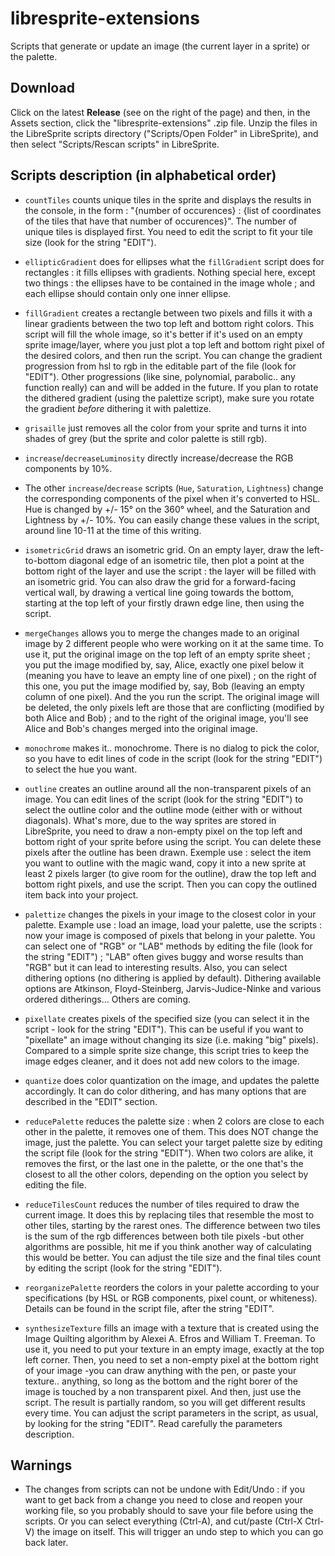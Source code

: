 # libresprite-extensions
Scripts that generate or update an image (the current layer in a sprite) or the palette. 

## Download 
Click on the latest **Release** (see on the right of the page) and then, in the Assets section, click the "libresprite-extensions" .zip file. 
Unzip the files in the LibreSprite scripts directory ("Scripts/Open Folder" in LibreSprite), and then select "Scripts/Rescan scripts" in LibreSprite. 

## Scripts description (in alphabetical order)

- `countTiles` counts unique tiles in the sprite and displays the results in the console, in the form : "{number of occurences} : {list of coordinates of the tiles that have that number of occurences}". The number of unique tiles is displayed first. You need to edit the script to fit your tile size (look for the string "EDIT").

- `ellipticGradient` does for ellipses what the `fillGradient` script does for rectangles : it fills ellipses with gradients. Nothing special here, except two things : the ellipses have to be contained in the image whole ; and each ellipse should contain only one inner ellipse.
  
- `fillGradient` creates a rectangle between two pixels and fills it with a linear gradients between the two top left and bottom right colors. This script will fill the whole image, so it's better if it's used on an empty sprite image/layer, where you just plot a top left and bottom right pixel of the desired colors, and then run the script. You can change the gradient progression from hsl to rgb in the editable part of the file (look for "EDIT"). Other progressions (like sine, polynomial, parabolic.. any function really) can and will be added in the future. If you plan to rotate the dithered gradient (using the palettize script), make sure you rotate the gradient _before_ dithering it with palettize.

- `grisaille` just removes all the color from your sprite and turns it into shades of grey (but the sprite and color palette is still rgb). 

- `increase`/`decreaseLuminosity` directly increase/decrease the RGB components by 10%.

- The other `increase`/`decrease` scripts (`Hue`, `Saturation`, `Lightness`) change the corresponding components of the pixel when it's converted to HSL. Hue is changed by +/- 15° on the 360° wheel, and the Saturation and Lightness by +/- 10%. 
You can easily change these values in the script, around line 10-11 at the time of this writing.

- `isometricGrid` draws an isometric grid. On an empty layer, draw the left-to-bottom diagonal edge of an isometric tile, then plot a point at the bottom right of the layer and use the script : the layer will be filled with an isometric grid. You can also draw the grid for a forward-facing vertical wall, by drawing a vertical line going towards the bottom, starting at the top left of your firstly drawn edge line, then using the script.

- `mergeChanges` allows you to merge the changes made to an original image by 2 different people who were working on it at the same time. To use it, put the original image on the top left of an empty sprite sheet ; you put the image modified by, say, Alice, exactly one pixel below it (meaning you have to leave an empty line of one pixel) ; on the right of this one, you put the image modified by, say, Bob (leaving an empty column of one pixel). And the you run the script. The original image will be deleted, the only pixels left are those that are conflicting (modified by both Alice and Bob) ; and to the right of the original image, you'll see Alice and Bob's changes merged into the original image.

- `monochrome` makes it.. monochrome. There is no dialog to pick the color, so you have to edit lines of code in the script (look for the string "EDIT") to select the hue you want.

- `outline` creates an outline around all the non-transparent pixels of an image. You can edit lines of the script (look for the string "EDIT") to select the outline color and the outline mode (either with or without diagonals). What's more, due to the way sprites are stored in LibreSprite, you need to draw a non-empty pixel on the top left and bottom right of your sprite before using the script. You can delete these pixels after the outline has been drawn.
Exemple use : select the item you want to outline with the magic wand, copy it into a new sprite at least 2 pixels larger (to give room for the outline), draw the top left and bottom right pixels, and use the script. Then you can copy the outlined item back into your project.

- `palettize` changes the pixels in your image to the closest color in your palette. Example use : load an image, load your palette, use the scripts : now your image is composed of pixels that belong in your palette. You can select one of "RGB" or "LAB" methods by editing the file (look for the string "EDIT") ; "LAB" often gives buggy and worse results than "RGB" but it can lead to interesting results. Also, you can select dithering options (no dithering is applied by default). Dithering available options are Atkinson, Floyd-Steinberg, Jarvis-Judice-Ninke and various ordered ditherings... Others are coming. 

- `pixellate` creates pixels of the specified size (you can select it in the script - look for the string "EDIT"). This can be useful if you want to "pixellate" an image without changing its size (i.e. making "big" pixels). Compared to a simple sprite size change, this script tries to keep the image edges cleaner, and it does not add new colors to the image.

- `quantize` does color quantization on the image, and updates the palette accordingly. It can do color dithering, and has many options that are described in the "EDIT" section.

- `reducePalette` reduces the palette size : when 2 colors are close to each other in the palette, it removes one of them. This does NOT change the image, just the palette. You can select your target palette size by editing the script file (look for the string "EDIT"). 
When two colors are alike, it removes the first, or the last one in the palette, or the one that's the closest to all the other colors, depending on the option you select by editing the file.

- `reduceTilesCount` reduces the number of tiles required to draw the current image. It does this by replacing tiles that resemble the most to other tiles, starting by the rarest ones. The difference between two tiles is the sum of the rgb differences between both tile pixels -but other algorithms are possible, hit me if you think another way of calculating this would be better. You can adjust the tile size and the final tiles count by editing the script (look for the string "EDIT").

- `reorganizePalette` reorders the colors in your palette according to your specifications (by HSL or RGB components, pixel count, or whiteness). Details can be found in the script file, after the string "EDIT".

- `synthesizeTexture` fills an image with a texture that is created using the Image Quilting algorithm by Alexei A. Efros and William T. Freeman. To use it, you need to put your texture in an empty image, exactly at the top left corner. Then, you need to set a non-empty pixel at the bottom right of your image -you can draw anything with the pen, or paste your texture.. anything, so long as the bottom and the right borer of the image is touched by a non transparent pixel. And then, just use the script. The result is partially random, so you will get different results every time. You can adjust the script parameters in the script, as usual, by looking for the string "EDIT". Read carefully the parameters description.
  
## **Warnings**

- The changes from scripts can not be undone with Edit/Undo : if you want to get back from a change you need to close and reopen your working file, so you probably should to save your file before using the scripts. Or you can select everything (Ctrl-A), and cut/paste (Ctrl-X Ctrl-V) the image on itself. This will trigger an undo step to which you can go back later. 
